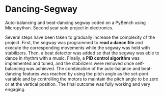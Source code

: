 # Dancing-Segway

Auto-balancing and beat-dancing segway coded on a PyBench using Micropython. Second year solo project in electronics.

Several steps have been taken to gradually increase the complexity of the project. First, the segway was programmed to **read a dance file** and execute the corresponding movements while the segway was held with stabilizers. Then, a beat detector was added so that the segway was able to dance in rhythm with a music. Finally, a **PID control algorithm** was implemented and tuned, and the stabilizers were removed once self-balancing was achieved. The combination of the auto-balance and beat-dancing features was reached by using the pitch angle as the set-pont variable and by controlling the motors to maintain the pitch angle to be zero or at the vertical position. The final outcome was fully working and very engaging.
